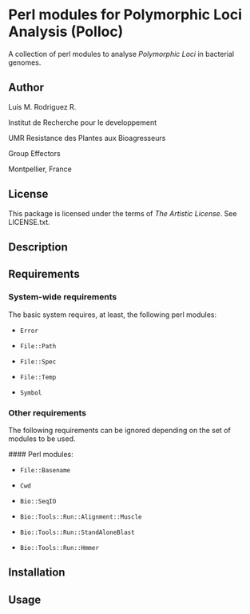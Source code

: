 Perl modules for Polymorphic Loci Analysis (Polloc)
===================================================

A collection of perl modules to analyse *Polymorphic Loci*
in bacterial genomes.

Author
------

Luis M. Rodriguez R. <lmrodriguezr at gmail dot com>

Institut de Recherche pour le developpement

UMR Resistance des Plantes aux Bioagresseurs

Group Effectors

Montpellier, France

License
-------

This package is licensed under the terms of *The Artistic
License*. See LICENSE.txt.

Description
-----------



Requirements
------------

### System-wide requirements

The basic system requires, at least, the following perl
modules:

* `Error`

* `File::Path`

* `File::Spec`

* `File::Temp`

* `Symbol`

### Other requirements

The following requirements can be ignored depending on the
set of modules to be used.

#### Perl modules:

*  `File::Basename`

* `Cwd`

* `Bio::SeqIO`

* `Bio::Tools::Run::Alignment::Muscle`

* `Bio::Tools::Run::StandAloneBlast`

* `Bio::Tools::Run::Hmmer`

Installation
------------


Usage
-----
